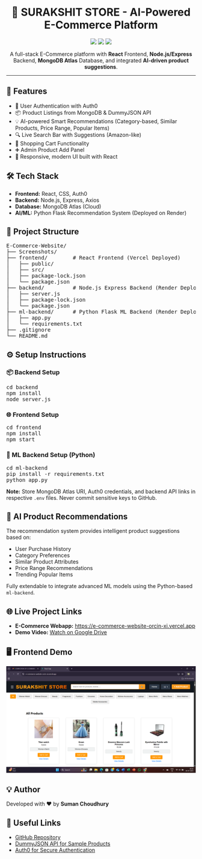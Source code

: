 <h1 align="center">🛒 SURAKSHIT STORE - AI-Powered E-Commerce Platform</h1>

<p align="center">
  <img src="https://img.shields.io/badge/TechStack-MERN-blueviolet">
  <img src="https://img.shields.io/badge/AI-Product%20Recommendations-orange">
  <img src="https://img.shields.io/badge/Deployment-Cloud%20Ready-green">
</p>

<p align="center">
  A full-stack E-Commerce platform with <strong>React</strong> Frontend, <strong>Node.js/Express</strong> Backend, <strong>MongoDB Atlas</strong> Database, and integrated <strong>AI-driven product suggestions</strong>.
</p>

<hr>

<h2>🚀 Features</h2>
<ul>
  <li>🔐 User Authentication with Auth0</li>
  <li>📦 Product Listings from MongoDB & DummyJSON API</li>
  <li>💡 AI-powered Smart Recommendations (Category-based, Similar Products, Price Range, Popular Items)</li>
  <li>🔍 Live Search Bar with Suggestions (Amazon-like)</li>
  <li>🛒 Shopping Cart Functionality</li>
  <li>➕ Admin Product Add Panel</li>
  <li>🎨 Responsive, modern UI built with React</li>
</ul>

<h2>🛠️ Tech Stack</h2>
<ul>
  <li><strong>Frontend:</strong> React, CSS, Auth0</li>
  <li><strong>Backend:</strong> Node.js, Express, Axios</li>
  <li><strong>Database:</strong> MongoDB Atlas (Cloud)</li>
  <li><strong>AI/ML:</strong> Python Flask Recommendation System (Deployed on Render)</li>
</ul>

<h2>📂 Project Structure</h2>
<pre>
E-Commerce-Website/
├── Screenshots/
├── frontend/        # React Frontend (Vercel Deployed)
│   ├── public/
│   ├── src/
│   ├── package-lock.json
│   └── package.json
├── backend/         # Node.js Express Backend (Render Deployed)
│   ├── server.js
│   ├── package-lock.json
│   └── package.json
├── ml-backend/      # Python Flask ML Backend (Render Deployed)
│   ├── app.py
│   └── requirements.txt
├── .gitignore
└── README.md
</pre>

<h2>⚙️ Setup Instructions</h2>

<h3>📦 Backend Setup</h3>
<pre>
cd backend
npm install
node server.js
</pre>

<h3>🌐 Frontend Setup</h3>
<pre>
cd frontend
npm install
npm start
</pre>

<h3>🤖 ML Backend Setup (Python)</h3>
<pre>
cd ml-backend
pip install -r requirements.txt
python app.py
</pre>

<p><strong>Note:</strong> Store MongoDB Atlas URI, Auth0 credentials, and backend API links in respective <code>.env</code> files. Never commit sensitive keys to GitHub.</p>

<h2>🧠 AI Product Recommendations</h2>
<p>
  The recommendation system provides intelligent product suggestions based on:
</p>
<ul>
  <li>User Purchase History</li>
  <li>Category Preferences</li>
  <li>Similar Product Attributes</li>
  <li>Price Range Recommendations</li>
  <li>Trending Popular Items</li>
</ul>
<p>
Fully extendable to integrate advanced ML models using the Python-based <code>ml-backend</code>.
</p>

<h2>🌐 Live Project Links</h2>
<ul>
  <li><strong>E-Commerce Webapp:</strong> <a href="https://e-commerce-website-orcin-xi.vercel.app" target="_blank">https://e-commerce-website-orcin-xi.vercel.app</a></li>
  <li><strong>Demo Video:</strong> <a href="https://drive.google.com/file/d/1--Flz496hk7AUpJ4EkmsKchNNVBoa6xv/view?usp=sharing" target="_blank">Watch on Google Drive</a></li>
</ul>

<h2>🖥️ Frontend Demo</h2>
<p align="center">
  <img src="https://github.com/1810suman/E-Commerce-Website/blob/main/Screenshots/Home_page.png" alt="Surakshit Store Front Page" width="600">
</p>

<h2>💡 Author</h2>
<p>
  Developed with ❤️ by <strong>Suman Choudhury</strong>
</p>

<h2>🔗 Useful Links</h2>
<ul>
  <li><a href="https://github.com/1810suman/E-Commerce-Website" target="_blank">GitHub Repository</a></li>
  <li><a href="https://dummyjson.com" target="_blank">DummyJSON API for Sample Products</a></li>
  <li><a href="https://auth0.com" target="_blank">Auth0 for Secure Authentication</a></li>
</ul>
